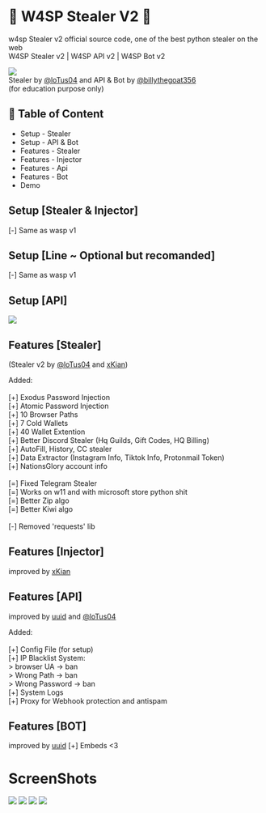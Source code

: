 # 🐝 W4SP Stealer V2 🐝
w4sp Stealer v2 official source code, one of the best python stealer on the web<br>
W4SP Stealer v2 | W4SP API v2 | W4SP Bot v2

<a href="https://twitter.com/TheHackersNews/status/1588812607234117632"><img src="https://media.discordapp.net/attachments/526622602542710814/1039914372136448031/unknown.png"></img></a>
<br>Stealer by [@loTus04](https://github.com/loTus04) and API & Bot by [@billythegoat356](https://github.com/billythegoat356)<br>
(for education purpose only)<br>



## 🚩 Table of Content

- Setup - Stealer
- Setup - API & Bot
- Features - Stealer
- Features - Injector
- Features - Api
- Features - Bot
- Demo

## Setup [Stealer & Injector]
[-] Same as wasp v1
## Setup [Line ~ Optional but recomanded]
[-] Same as wasp v1

## Setup [API]
[![](https://markdown-videos.deta.dev/youtube/th3cA691zJ4)](https://youtu.be/th3cA691zJ4)



## Features [Stealer]
(Stealer v2 by [@loTus04](https://github.com/loTus04) and [xKian](https://github.com/sfx2me))

Added: <br> <br>
  [+] Exodus Password Injection <br>
  [+] Atomic Password Injection <br>
  [+] 10 Browser Paths <br>
  [+] 7 Cold Wallets <br>
  [+] 40 Wallet Extention <br>
  [+] Better Discord Stealer (Hq Guilds, Gift Codes, HQ Billing) <br>
  [+] AutoFill, History, CC stealer <br>
  [+] Data Extractor (Instagram Info, Tiktok Info, Protonmail Token) <br>
  [+] NationsGlory account info <br>
 <br>
  [=] Fixed Telegram Stealer <br>
  [=] Works on w11 and with microsoft store python shit <br>
  [=] Better Zip algo <br>
  [=] Better Kiwi algo <br>
 <br>
  [-] Removed 'requests' lib <br>


## Features [Injector]
improved by [xKian](https://github.com/sfx2me)

## Features [API]
improved by [uuid](https://github.com/uuid) and [@loTus04](https://github.com/loTus04)

Added: <br> <br>
  [+] Config File (for setup) <br>
  [+] IP Blacklist System: <br>
    > browser UA -> ban <br>
    > Wrong Path -> ban <br>
    > Wrong Password -> ban <br>
  [+] System Logs <br>
  [+] Proxy for Webhook protection and antispam <br>

## Features [BOT]
improved by [uuid](https://github.com/uuid)
  [+] Embeds <3

# ScreenShots
<img src="https://cdn.discordapp.com/attachments/1035587885442813995/1035590779919421460/unknown.png"></img>
<img src="https://cdn.discordapp.com/attachments/1035587885442813995/1035591128193433661/unknown.png"></img>
<img src="https://cdn.discordapp.com/attachments/1035587885442813995/1035591544100634735/unknown.png"></img>
<img src="https://cdn.discordapp.com/attachments/1035587885442813995/1035591894098513960/unknown.png"></img>
